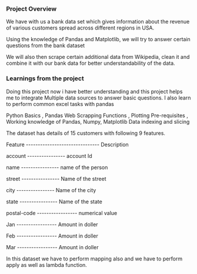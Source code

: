 ### Project Overview

 We have with us a bank data set which gives information about the revenue of various customers spread across different regions in USA.

Using the knowledge of Pandas and Matplotlib, we will try to answer certain questions from the bank dataset

We will also then scrape certain additional data from Wikipedia, clean it and combine it with our bank data for better understandability of the data.


### Learnings from the project

 Doing this project now i have better understanding and this project helps me  to integrate Multiple data sources to answer basic questions. 
I also learn to perform common excel tasks with pandas

Python Basics , Pandas Web Scrapping Functions , Plotting Pre-requisites , Working knowledge of Pandas, Numpy, Matplotlib Data indexing and slicing




The dataset has details of 15 customers with following 9 features.

Feature	 -------------------------------   Description

account	 ----------------                   account Id

name	----------------                    name of the person

street	----------------                    Name of the street

city	       ----------------                     Name of the city

state	----------------                    Name of the state

postal-code	-----------------           numerical value

Jan	 -----------------                          Amount in doller

Feb	 -----------------                          Amount in doller

Mar	 -----------------                          Amount in doller


In this dataset we have to perform mapping also and we have to perform apply as well as lambda function.

